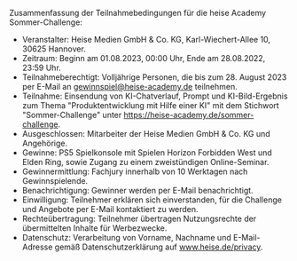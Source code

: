 Zusammenfassung der Teilnahmebedingungen für die heise Academy Sommer-Challenge:

- Veranstalter: Heise Medien GmbH & Co. KG, Karl-Wiechert-Allee 10, 30625 Hannover.
- Zeitraum: Beginn am 01.08.2023, 00:00 Uhr, Ende am 28.08.2022, 23:59 Uhr.
- Teilnahmeberechtigt: Volljährige Personen, die bis zum 28. August 2023 per E-Mail an gewinnspiel@heise-academy.de teilnehmen.
- Teilnahme: Einsendung von KI-Chatverlauf, Prompt und KI-Bild-Ergebnis zum Thema "Produktentwicklung mit Hilfe einer KI" mit dem Stichwort "Sommer-Challenge" unter https://heise-academy.de/sommer-challenge.
- Ausgeschlossen: Mitarbeiter der Heise Medien GmbH & Co. KG und Angehörige.
- Gewinne: PS5 Spielkonsole mit Spielen Horizon Forbidden West und Elden Ring, sowie Zugang zu einem zweistündigen Online-Seminar.
- Gewinnermittlung: Fachjury innerhalb von 10 Werktagen nach Gewinnspielende.
- Benachrichtigung: Gewinner werden per E-Mail benachrichtigt.
- Einwilligung: Teilnehmer erklären sich einverstanden, für die Challenge und Angebote per E-Mail kontaktiert zu werden.
- Rechteübertragung: Teilnehmer übertragen Nutzungsrechte der übermittelten Inhalte für Werbezwecke.
- Datenschutz: Verarbeitung von Vorname, Nachname und E-Mail-Adresse gemäß Datenschutzerklärung auf www.heise.de/privacy.